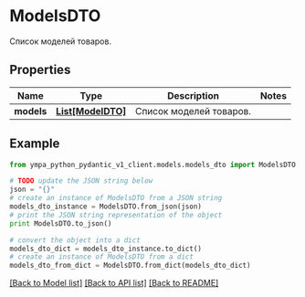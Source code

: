 # ModelsDTO

Список моделей товаров.

## Properties
Name | Type | Description | Notes
------------ | ------------- | ------------- | -------------
**models** | [**List[ModelDTO]**](ModelDTO.md) | Список моделей товаров. | 

## Example

```python
from ympa_python_pydantic_v1_client.models.models_dto import ModelsDTO

# TODO update the JSON string below
json = "{}"
# create an instance of ModelsDTO from a JSON string
models_dto_instance = ModelsDTO.from_json(json)
# print the JSON string representation of the object
print ModelsDTO.to_json()

# convert the object into a dict
models_dto_dict = models_dto_instance.to_dict()
# create an instance of ModelsDTO from a dict
models_dto_from_dict = ModelsDTO.from_dict(models_dto_dict)
```
[[Back to Model list]](../README.md#documentation-for-models) [[Back to API list]](../README.md#documentation-for-api-endpoints) [[Back to README]](../README.md)



